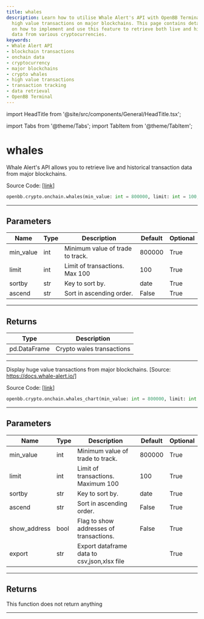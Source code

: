 ```yaml
---
title: whales
description: Learn how to utilise Whale Alert's API with OpenBB Terminal for tracking
  high value transactions on major blockchains. This page contains detailed information
  on how to implement and use this feature to retrieve both live and historical onchain
  data from various cryptocurrencies.
keywords:
- Whale Alert API
- blockchain transactions
- onchain data
- cryptocurrency
- major blockchains
- crypto whales
- high value transactions
- transaction tracking
- data retrieval
- OpenBB Terminal
---
```


import HeadTitle from '@site/src/components/General/HeadTitle.tsx';

<HeadTitle title="whales - Onchain - Crypto - Reference | OpenBB SDK Docs" />

import Tabs from '@theme/Tabs';
import TabItem from '@theme/TabItem';

# whales

<Tabs>
<TabItem value="model" label="Model" default>

Whale Alert's API allows you to retrieve live and historical transaction data from major blockchains.

Source Code: [[link](https://github.com/OpenBB-finance/OpenBBTerminal/tree/main/openbb_terminal/cryptocurrency/onchain/whale_alert_model.py#L86)]

```python
openbb.crypto.onchain.whales(min_value: int = 800000, limit: int = 100, sortby: str = "date", ascend: bool = False)
```

---

## Parameters

| Name | Type | Description | Default | Optional |
| ---- | ---- | ----------- | ------- | -------- |
| min_value | int | Minimum value of trade to track. | 800000 | True |
| limit | int | Limit of transactions. Max 100 | 100 | True |
| sortby | str | Key to sort by. | date | True |
| ascend | str | Sort in ascending order. | False | True |


---

## Returns

| Type | Description |
| ---- | ----------- |
| pd.DataFrame | Crypto wales transactions |
---

</TabItem>
<TabItem value="view" label="Chart">

Display huge value transactions from major blockchains. [Source: https://docs.whale-alert.io/]

Source Code: [[link](https://github.com/OpenBB-finance/OpenBBTerminal/tree/main/openbb_terminal/cryptocurrency/onchain/whale_alert_view.py#L21)]

```python
openbb.crypto.onchain.whales_chart(min_value: int = 800000, limit: int = 100, sortby: str = "date", ascend: bool = False, show_address: bool = False, export: str = "")
```

---

## Parameters

| Name | Type | Description | Default | Optional |
| ---- | ---- | ----------- | ------- | -------- |
| min_value | int | Minimum value of trade to track. | 800000 | True |
| limit | int | Limit of transactions. Maximum 100 | 100 | True |
| sortby | str | Key to sort by. | date | True |
| ascend | str | Sort in ascending order. | False | True |
| show_address | bool | Flag to show addresses of transactions. | False | True |
| export | str | Export dataframe data to csv,json,xlsx file |  | True |


---

## Returns

This function does not return anything

---

</TabItem>
</Tabs>
